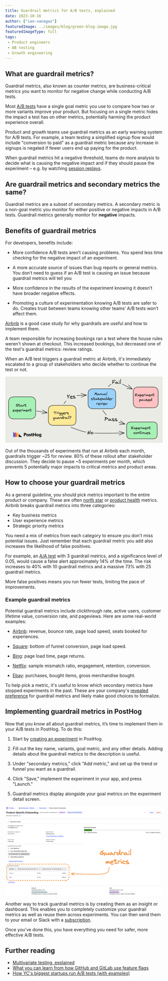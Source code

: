 ```yaml
---
title: Guardrail metrics for A/B tests, explained
date: 2023-10-16
author: ["ian-vanagas"]
featuredImage: ../images/blog/green-blog-image.jpg
featuredImageType: full
tags:
 - Product engineers
 - AB testing
 - Growth engineering
---
```


## What are guardrail metrics?

Guardrail metrics, also known as counter metrics, are business-critical metrics you want to monitor for negative change while conducting A/B tests.

Most [A/B tests](/blog/ab-testing-guide-for-engineers) have a single goal metric you use to compare how two or more variants improve your product. But focusing on a single metric hides the impact a test has on other metrics, potentially harming the product experience overall.

Product and growth teams use guardrail metrics as an early warning system for A/B tests. For example, a team testing a simplified signup flow would include "conversion to paid" as a guardrail metric because any increase in signups is negated if fewer users end up paying for the product.

When guardrail metrics hit a negative threshold, teams do more analysis to decide what is causing the negative impact and if they should pause the experiment – e.g. by watching [session replays](/tutorials/explore-insights-session-recordings).

## Are guardrail metrics and secondary metrics the same?

Guardrail metrics are a subset of secondary metrics. A secondary metric is a non-goal metric you monitor for either positive or negative impacts in A/B tests. Guardrail metrics generally monitor for **negative** impacts.

## Benefits of guardrail metrics

For developers, benefits include:

- More confidence A/B tests aren’t causing problems. You spend less time checking for the negative impact of an experiment.

- A more accurate source of issues than bug reports or general metrics. You don’t need to guess if an A/B test is causing an issue because guardrail metrics will tell you

- More confidence in the results of the experiment knowing it doesn’t have broader negative effects.

- Promoting a culture of experimentation knowing A/B tests are safer to do. Creates trust between teams knowing other teams’ A/B tests won’t affect them.

[Airbnb](https://medium.com/airbnb-engineering/designing-experimentation-guardrails-ed6a976ec669) is a good case study for why guardrails are useful and how to implement them.

A team responsible for increasing bookings ran a test where the house rules weren't shown at checkout. This increased bookings, but decreased one of the test's guardrail metrics: review ratings.

When an A/B test triggers a guardrail metric at Airbnb, it's immediately escalated to a group of stakeholders who decide whether to continue the test or not.

![Airbnb guardrail process](../images/blog/guardrail-metrics/trigger.png)

Out of the thousands of experiments that run at Airbnb each month, guardrails trigger ~25 for review. 80% of these rollout after stakeholder discussion. They decide to pause ~5 experiments per month, which prevents 5 potentially major impacts to critical metrics and product areas.

## How to choose your guardrail metrics

As a general guideline, you should pick metrics important to the entire product or company. These are often [north star](/blog/north-star-metrics) or [product health](/blog/product-health-metrics) metrics. Airbnb breaks guardrail metrics into three categories:

- Key business metrics
- User experience metrics
- Strategic priority metrics

You need a mix of metrics from each category to ensure you don't miss potential issues. Just remember that each guardrail metric you add also increases the likelihood of false positives. 

For example, an [A/A test](/tutorials/aa-testing) with 3 guardrail metrics, and a significance level of 0.05, would cause a false alert approximately 14% of the time. The risk increases to 40% with 10 guardrail metrics and a massive 73% with 25 guardrail metrics.

More false positives means you run fewer tests, limiting the pace of improvements. 

### Example guardrail metrics

Potential guardrail metrics include clickthrough rate, active users, customer lifetime value, conversion rate, and pageviews. Here are some real-world examples:

- [Airbnb](https://medium.com/airbnb-engineering/designing-experimentation-guardrails-ed6a976ec669): revenue, bounce rate, page load speed, seats booked for experiences.

- [Square](https://developer.squareup.com/blog/lessons-learned-from-running-web-experiments/): bottom of funnel conversion, page load speed.

- [Bing](https://exp-platform.com/Documents/2017-08%20KDDMetricInterpretationPitfalls.pdf): page load time, page returns.

- [Netflix](https://www.adventuresinwhy.com/pdf/beyond_ab_testing.pdf): sample mismatch ratio, engagement, retention, conversion.

- [Ebay](https://innovation.ebayinc.com/tech/research/measuring-success-with-experimentation/): purchases, bought items, gross merchandise bought.

To help pick a metric, it's useful to know which secondary metrics have stopped experiments in the past. These are your company's [revealed preference](https://en.wikipedia.org/wiki/Revealed_preference) for guardrail metrics and likely make good choices to formalize.

##  Implementing guardrail metrics in PostHog

Now that you know all about guardrail metrics, it’s time to implement them in your A/B tests in PostHog. To do this:

1. Start by [creating an experiment](/docs/experiments/creating-an-experiment) in PostHog.

2. Fill out the key name, variants, goal metric, and any other details. Adding details about the guardrail metrics to the description is useful.

3. Under "secondary metrics," click "Add metric," and set up the trend or funnel you want as a guardrail. 

4. Click "Save," implement the experiment in your app, and press "Launch."

5. Guardrail metrics display alongside your goal metrics on the experiment detail screen.

![Guardrail metrics in PostHog](../images/blog/guardrail-metrics/guardrail.png)

Another way to track guardrail metrics is by creating them as an insight or dashboard. This enables you to completely customize your guardrail metrics as well as reuse them across experiments. You can then send them to your email or Slack with a [subscription](/docs/product-analytics/subscriptions).

Once you’ve done this, you have everything you need for safer, more effective A/B tests.

## Further reading

- [Multivariate testing, explained](/product-engineers/multivariate-testing-explained)
- [What you can learn from how GitHub and GitLab use feature flags](/blog/github-gitlab-feature-flags)
- [How YC's biggest startups run A/B tests (with examples)](/blog/ab-testing-examples)
